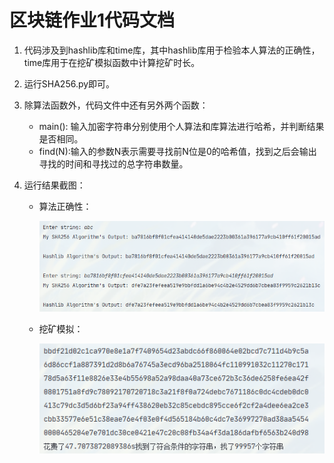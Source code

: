 # 区块链作业1代码文档

1. 代码涉及到hashlib库和time库，其中hashlib库用于检验本人算法的正确性，time库用于在挖矿模拟函数中计算挖矿时长。

2. 运行SHA256.py即可。

3. 除算法函数外，代码文件中还有另外两个函数：
   * main(): 输入加密字符串分别使用个人算法和库算法进行哈希，并判断结果是否相同。
   * find(N):输入的参数N表示需要寻找前N位是0的哈希值，找到之后会输出寻找的时间和寻找过的总字符串数量。
   
4. 运行结果截图：

   * 算法正确性：
   
     ![image-20201209174003660](运行结果截图/运行结果1)

   * 挖矿模拟：

     ![image-20201209174241129](运行结果截图/运行结果2)